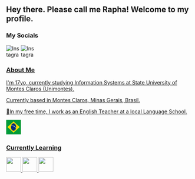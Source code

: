 ## Hey there. Please call me Rapha! Welcome to my profile.

### My Socials
<div>
 <a href="https://www.instagram.com/slrapha" target="_blank"><img align="left" alt="Instagram" width="40" height="40" src="https://github.com/dheereshagrwal/colored-icons/blob/master/public/icons/instagram/instagram.svg" />
 <a href="https://www.x.com/slrapha" target="_blank"><img align="left" alt="Instagram" width="40" height="40" src="https://github.com/dheereshagrwal/colored-icons/blob/master/public/icons/x/x-light.svg" />
</div>
</br>
</br>
  
### About Me
<p>I'm 17yo, currently studying Information Systems at State University of Montes Claros (Unimontes).</p>
<p>Currently based in Montes Claros, Minas Gerais, Brasil.</p>
<p>📍In my free time, I work as an English Teacher at a local Language School.</p> <img src="https://raw.githubusercontent.com/hampusborgos/country-flags/ba2cf4101bf029d2ada26da2f95121de74581a4d/svg/br.svg" width="40" height="40"/>

### Currently Learning
<div>
 <img src="https://cdn.jsdelivr.net/gh/devicons/devicon@latest/icons/html5/html5-original.svg" width="40" height="40"/>
 <img src="https://cdn.jsdelivr.net/gh/devicons/devicon@latest/icons/css3/css3-original.svg" width="40" height="40"/>
 <img src="https://cdn.jsdelivr.net/gh/devicons/devicon@latest/icons/javascript/javascript-original.svg" width="40" height="40"/>
</div>
